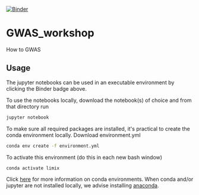 [![Binder](https://mybinder.org/badge_logo.svg)](https://mybinder.org/v2/gh/picla/GWAS_workshop_CK/master)

# GWAS_workshop
How to GWAS

## Usage
The jupyter notebooks can be used in an executable environment by clicking the Binder badge above.

To use the notebooks locally, download the notebook(s) of choice and from that directory run

```bash
jupyter notebook
```

To make sure all required packages are installed, it's practical to create the conda environment locally.
Download environment.yml

```bash
conda env create -f environment.yml
```

To activate this environment (do this in each new bash window)

```bash
conda activate limix
```


Click [here](https://docs.conda.io/projects/conda/en/latest/user-guide/tasks/manage-environments.html#sharing-an-environment) for more information on conda environments.
When conda and/or jupyter are not installed locally, we advise installing [anaconda](https://www.anaconda.com/distribution/).
